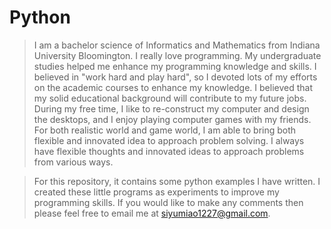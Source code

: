 # Python
>I am a bachelor science of Informatics and Mathematics from Indiana University Bloomington. I really love programming. My undergraduate studies helped me enhance my programming knowledge and skills. I believed in "work hard and play hard", so I devoted lots of my efforts on the academic courses to enhance my knowledge. I believed that my solid educational background will contribute to my future jobs. During my free time, I like to re-construct my computer and design the desktops, and I enjoy playing computer games with my friends. For both realistic world and game world, I am able to bring both flexible and innovated idea to approach problem solving. I always have flexible thoughts and innovated ideas to approach problems from various ways.

>For this repository, it contains some python examples I have written. I created these little programs as experiments to improve my programming skills. If you would like to make any comments then please feel free to email me at siyumiao1227@gmail.com.
